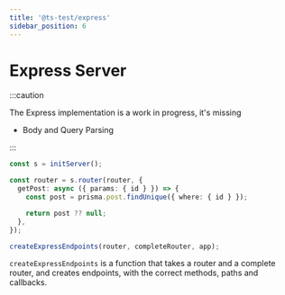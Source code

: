 ```yaml
---
title: '@ts-test/express'
sidebar_position: 6
---
```


# Express Server

:::caution

The Express implementation is a work in progress, it's missing

- Body and Query Parsing

:::

```typescript
const s = initServer();

const router = s.router(router, {
  getPost: async ({ params: { id } }) => {
    const post = prisma.post.findUnique({ where: { id } });

    return post ?? null;
  },
});

createExpressEndpoints(router, completeRouter, app);
```

`createExpressEndpoints` is a function that takes a router and a complete router, and creates endpoints, with the correct methods, paths and callbacks.
